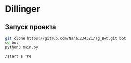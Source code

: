 # Dillinger
## Запуск проекта
```sh
git clone https://github.com/Nana1234321/Tg_Bot.git bot
cd bot
python3 main.py

/start в тгe
```


